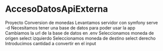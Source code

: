 # AccesoDatosApiExterna
Proyecto Conversion de monedas
Levantamos servidor con symfony serve -d
Necesitamos tener una base de datos para poder usar la app
Cambiamos la url de la base de datos en .env
Seleccionamos moneda de origen select izquierdo
Seleccionamos moneda de destino select derecho
Introducimos cantidad a convertir en el input
